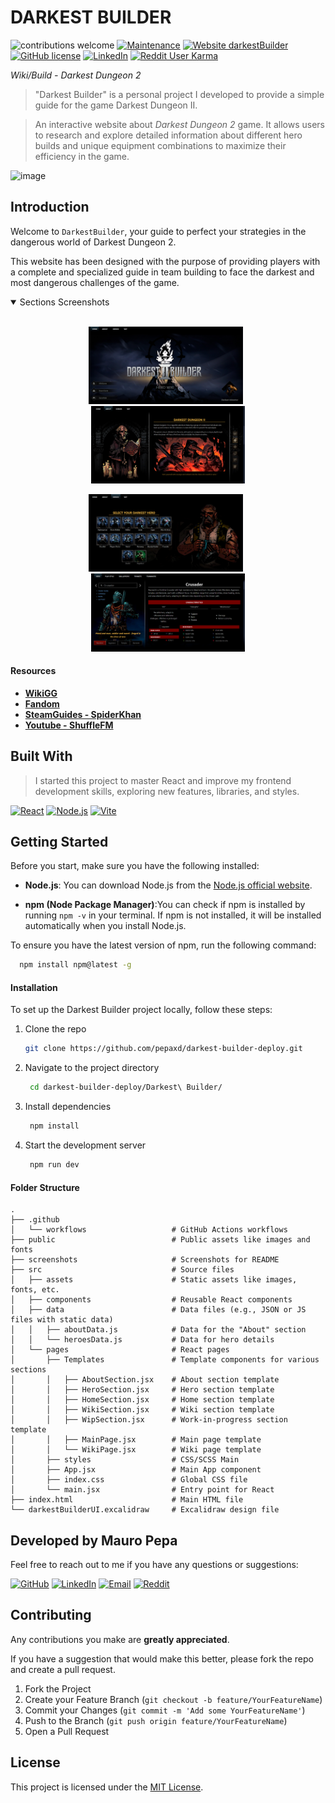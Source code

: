 # DARKEST BUILDER

<div>

![contributions welcome](https://img.shields.io/badge/contributions-welcome-brightgreen.svg?style=flat) [![Maintenance](https://img.shields.io/badge/Maintained%3F-no-red.svg)](https://github.com/PEPAXD/Darkest-Builder-Deploy/graphs/commit-activity) [![Website darkestBuilder](https://img.shields.io/website-up-down-green-red/http/shields.io.svg)](https://pepaxd.github.io/Darkest-Builder-Deploy/) [![GitHub license](https://img.shields.io/badge/license-MIT-blue.svg?style=flat-square)](https://github.com/PEPAXD/Darkest-Builder-Deploy/blob/main/LICENSE) [![LinkedIn](https://img.shields.io/badge/LinkedIn-Profile-blue)](https://www.linkedin.com/in/mauro-pepa-dev/) [![Reddit User Karma](https://img.shields.io/reddit/user-karma/link/PEPAXD640)](https://www.reddit.com/user/PEPAXD640/) 

</div>


<i>Wiki/Build - Darkest Dungeon 2</i>

> "Darkest Builder" is a personal project I developed to provide a simple guide for the game Darkest Dungeon II.

> An interactive website about *Darkest Dungeon 2* game. It allows users to research and explore detailed information about different hero builds and unique equipment combinations to maximize their efficiency in the game.

![image](https://github.com/user-attachments/assets/373b9bfa-95b1-40f4-895f-f319567dac90)

## Introduction

Welcome to `DarkestBuilder`, your guide to perfect your strategies in the dangerous world of Darkest Dungeon 2.

This website has been designed with the purpose of providing players with a complete and specialized guide in team building to face the darkest and most dangerous challenges of the game.


<details open>
<summary>
 Sections Screenshots
</summary> <br />

<p align="center">
    <img width="49%" src="Darkest Builder\screenshots\Home.jpg" alt="Home"/>
&nbsp;
    <img width="49%" src="Darkest Builder\screenshots\About.jpg" alt="About"/>
</p>

<p align="center">
    <img width="49%" src="Darkest Builder\screenshots\Heroes.jpg" alt="Heroes"/>
&nbsp;
    <img width="49%" src="Darkest Builder\screenshots\Wiki.jpg" alt="Wiki"/>
</p> 

</details>


#### Resources

- **[WikiGG](https://darkestdungeon.wiki.gg/wiki/Darkest_Dungeon_II_Wiki)**
- **[Fandom](https://darkestdungeon.fandom.com/wiki/Darkest_Dungeon_II_Wiki)**
- **[SteamGuides - SpiderKhan](https://steamcommunity.com/sharedfiles/filedetails/?id=2973257745)** 
- **[Youtube - ShuffleFM](https://www.youtube.com/@ShuffleFM/featured)** 


## Built With
> I started this project to master React and improve my frontend development skills, exploring new features, libraries, and styles.

<div>

[![React][React.js]][React-url]
[![Node.js][Node.js]][Node-url]
[![Vite][Vite.js]][Vite-url]

</div>

[React.js]: https://img.shields.io/badge/React-20232A?style=for-the-badge&logo=react&logoColor=61DAFB
[React-url]: https://reactjs.org/
[Node.js]: https://img.shields.io/badge/Node.js-43853D?style=for-the-badge&logo=node.js&logoColor=white
[Node-url]: https://nodejs.org/
[Vite.js]: https://img.shields.io/badge/Vite-646CFF?style=for-the-badge&logo=vite&logoColor=white
[Vite-url]: https://vitejs.dev/


<!-- GETTING STARTED -->
## Getting Started
Before you start, make sure you have the following installed:

* **Node.js**: You can download Node.js from the [Node.js official website](https://nodejs.org/).

* **npm (Node Package Manager)**:You can check if npm is installed by running `npm -v` in your terminal. If npm is not installed, it will be installed automatically when you install Node.js.

To ensure you have the latest version of npm, run the following command:

```sh
  npm install npm@latest -g
  ```

#### Installation

To set up the Darkest Builder project locally, follow these steps:

1. Clone the repo
   ```sh
   git clone https://github.com/pepaxd/darkest-builder-deploy.git
   ```

2. Navigate to the project directory
   ```sh
    cd darkest-builder-deploy/Darkest\ Builder/ 
   ```
   
3. Install dependencies
   ```sh
    npm install
   ```

4. Start the development server
   ```sh
    npm run dev
   ```

#### Folder Structure

    .
    ├── .github
    │   └── workflows                   # GitHub Actions workflows
    ├── public                          # Public assets like images and fonts
    ├── screenshots                     # Screenshots for README 
    ├── src                             # Source files
    │   ├── assets                      # Static assets like images, fonts, etc.
    │   ├── components                  # Reusable React components
    │   ├── data                        # Data files (e.g., JSON or JS files with static data)
    │   │   ├── aboutData.js            # Data for the "About" section
    │   │   └── heroesData.js           # Data for hero details
    │   └── pages                       # React pages
    │       ├── Templates               # Template components for various sections
    │       │   ├── AboutSection.jsx    # About section template
    │       │   ├── HeroSection.jsx     # Hero section template
    │       │   ├── HomeSection.jsx     # Home section template
    │       │   ├── WikiSection.jsx     # Wiki section template
    │       │   ├── WipSection.jsx      # Work-in-progress section template
    │       │   ├── MainPage.jsx        # Main page template
    │       │   └── WikiPage.jsx        # Wiki page template
    │       ├── styles                  # CSS/SCSS Main
    │       ├── App.jsx                 # Main App component
    │       ├── index.css               # Global CSS file
    │       └── main.jsx                # Entry point for React
    ├── index.html                      # Main HTML file
    └── darkestBuilderUI.excalidraw     # Excalidraw design file

## Developed by Mauro Pepa
Feel free to reach out to me if you have any questions or suggestions:

<div>

[![GitHub][GitHub-badge]][GitHub-url]
[![LinkedIn][LinkedIn-badge]][LinkedIn-url]
[![Email][Email-badge]][Email-url]
[![Reddit][Reddit-badge]][Reddit-url]

</div>

[GitHub-badge]: https://img.shields.io/badge/GitHub-000000?style=for-the-badge&logo=github&logoColor=white
[GitHub-url]: https://github.com/pepaxd
[LinkedIn-badge]: https://img.shields.io/badge/LinkedIn-0A66C2?style=for-the-badge&logo=linkedin&logoColor=white
[LinkedIn-url]: https://www.linkedin.com/in/mauro-pepa-dev/
[Email-badge]: https://img.shields.io/badge/Email-6A0D91?style=for-the-badge&logo=gmail&logoColor=white
[Email-url]: https://www.mauropepa1997oficial@gmail.com.com
[Reddit-badge]: https://img.shields.io/badge/Reddit-FF4500?style=for-the-badge&logo=reddit&logoColor=white
[Reddit-url]: https://www.reddit.com/user/PEPAXD640/


<!-- CONTRIBUTING -->
## Contributing
Any contributions you make are **greatly appreciated**.

If you have a suggestion that would make this better, please fork the repo and create a pull request.

1. Fork the Project
2. Create your Feature Branch (`git checkout -b feature/YourFeatureName`)
3. Commit your Changes (`git commit -m 'Add some YourFeatureName'`)
4. Push to the Branch (`git push origin feature/YourFeatureName`)
5. Open a Pull Request



## License

This project is licensed under the [MIT License](LICENSE).
